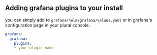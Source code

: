 ## Adding grafana plugins to your install

you can simply add to `grafana/helm/grafana/values.yaml` or in grafana's configuration page in your plural console:

```yaml
grafana:
  grafana:
    plugins:
    - your-plugin-name
```